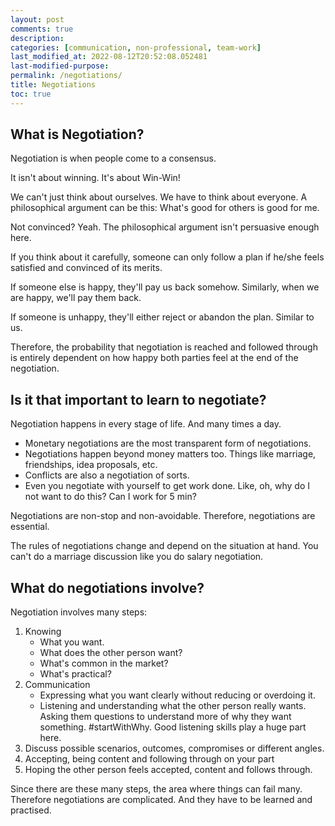 ```yaml
---
layout: post
comments: true
description: 
categories: [communication, non-professional, team-work]
last_modified_at: 2022-08-12T20:52:08.052481
last-modified-purpose:
permalink: /negotiations/
title: Negotiations
toc: true
---
```


## What is Negotiation?

Negotiation is when people come to a consensus.

It isn't about winning. It's about Win-Win!

We can't just think about ourselves. We have to think about everyone. A philosophical argument can be this: What's good for others is good for me.

Not convinced? Yeah. The philosophical argument isn't persuasive enough here. 

If you think about it carefully, someone can only follow a plan if he/she feels satisfied and convinced of its merits.

If someone else is happy, they'll pay us back somehow. Similarly, when we are happy, we'll pay them back.

If someone is unhappy, they'll either reject or abandon the plan. Similar to us.

Therefore, the probability that negotiation is reached and followed through is entirely dependent on how happy both parties feel at the end of the negotiation.

## Is it that important to learn to negotiate?

Negotiation happens in every stage of life. And many times a day.
- Monetary negotiations are the most transparent form of negotiations.
- Negotiations happen beyond money matters too. Things like marriage, friendships, idea proposals, etc. 
- Conflicts are also a negotiation of sorts.
- Even you negotiate with yourself to get work done. Like, oh, why do I not want to do this? Can I work for 5 min?

Negotiations are non-stop and non-avoidable. Therefore, negotiations are essential.

The rules of negotiations change and depend on the situation at hand. You can't do a marriage discussion like you do salary negotiation.

## What do negotiations involve?

Negotiation involves many steps: 
1. Knowing
    - What you want.
    - What does the other person want?
    - What's common in the market? 
    - What's practical?
2. Communication
    - Expressing what you want clearly without reducing or overdoing it.
    - Listening and understanding what the other person really wants. Asking them questions to understand more of why they want something. #startWithWhy. Good listening skills play a huge part here.
3. Discuss possible scenarios, outcomes, compromises or different angles.
4. Accepting, being content and following through on your part
5. Hoping the other person feels accepted, content and follows through.

Since there are these many steps, the area where things can fail many. Therefore negotiations are complicated. And they have to be learned and practised.